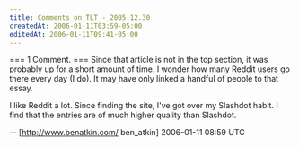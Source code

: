 ```yaml
---
title: Comments_on_TLT_-_2005.12.30
createdAt: 2006-01-11T03:59-05:00
editedAt: 2006-01-11T09:41-05:00
---
```


=== 1 Comment. ===
Since that article is not in the top section, it was probably up for a short amount of time. I wonder how many Reddit users go there every day (I do). It may have only linked a handful of people to that essay.

I like Reddit a lot. Since finding the site, I've got over my Slashdot habit. I find that the entries are of much higher quality than Slashdot.

-- [http://www.benatkin.com/ ben_atkin] 2006-01-11 08:59 UTC


